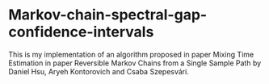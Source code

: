 # Markov-chain-spectral-gap-confidence-intervals
This is my implementation of an algorithm proposed in paper Mixing Time Estimation in paper Reversible Markov Chains from a Single Sample Path by Daniel Hsu, Aryeh Kontorovich  and Csaba Szepesvári.
